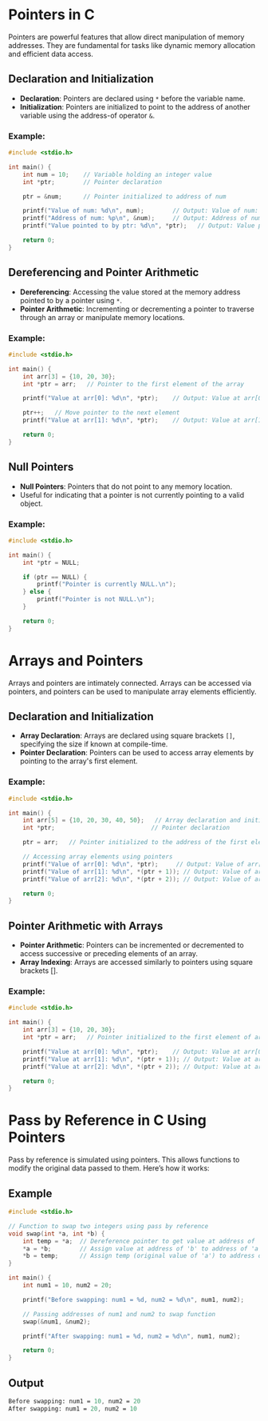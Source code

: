 # Pointers in C

Pointers are powerful features that allow direct manipulation of memory addresses. They are fundamental for tasks like dynamic memory allocation and efficient data access.

## Declaration and Initialization

- **Declaration**: Pointers are declared using `*` before the variable name.
- **Initialization**: Pointers are initialized to point to the address of another variable using the address-of operator `&`.

### Example:

```c
#include <stdio.h>

int main() {
    int num = 10;    // Variable holding an integer value
    int *ptr;        // Pointer declaration

    ptr = &num;      // Pointer initialized to address of num

    printf("Value of num: %d\n", num);        // Output: Value of num: 10
    printf("Address of num: %p\n", &num);     // Output: Address of num: 0x7ffeeeb19a2c (Example address)
    printf("Value pointed to by ptr: %d\n", *ptr);   // Output: Value pointed to by ptr: 10

    return 0;
}
```

## Dereferencing and Pointer Arithmetic

- **Dereferencing**: Accessing the value stored at the memory address pointed to by a pointer using `*`.
- **Pointer Arithmetic**: Incrementing or decrementing a pointer to traverse through an array or manipulate memory locations.

### Example:

```c
#include <stdio.h>

int main() {
    int arr[3] = {10, 20, 30};
    int *ptr = arr;   // Pointer to the first element of the array

    printf("Value at arr[0]: %d\n", *ptr);    // Output: Value at arr[0]: 10

    ptr++;   // Move pointer to the next element
    printf("Value at arr[1]: %d\n", *ptr);    // Output: Value at arr[1]: 20

    return 0;
}
```

## Null Pointers

- **Null Pointers**: Pointers that do not point to any memory location.
- Useful for indicating that a pointer is not currently pointing to a valid object.

### Example:

```c
#include <stdio.h>

int main() {
    int *ptr = NULL;

    if (ptr == NULL) {
        printf("Pointer is currently NULL.\n");
    } else {
        printf("Pointer is not NULL.\n");
    }

    return 0;
}
```

# Arrays and Pointers

Arrays and pointers are intimately connected. Arrays can be accessed via pointers, and pointers can be used to manipulate array elements efficiently.

## Declaration and Initialization

- **Array Declaration**: Arrays are declared using square brackets `[]`, specifying the size if known at compile-time.
- **Pointer Declaration**: Pointers can be used to access array elements by pointing to the array's first element.

### Example:

```c
#include <stdio.h>

int main() {
    int arr[5] = {10, 20, 30, 40, 50};   // Array declaration and initialization
    int *ptr;                           // Pointer declaration

    ptr = arr;   // Pointer initialized to the address of the first element of arr

    // Accessing array elements using pointers
    printf("Value of arr[0]: %d\n", *ptr);     // Output: Value of arr[0]: 10
    printf("Value of arr[1]: %d\n", *(ptr + 1)); // Output: Value of arr[1]: 20
    printf("Value of arr[2]: %d\n", *(ptr + 2)); // Output: Value of arr[2]: 30

    return 0;
}
```

## Pointer Arithmetic with Arrays

- **Pointer Arithmetic**: Pointers can be incremented or decremented to access successive or preceding elements of an array.
- **Array Indexing**: Arrays are accessed similarly to pointers using square brackets [].

### Example:

```c
#include <stdio.h>

int main() {
    int arr[3] = {10, 20, 30};
    int *ptr = arr;   // Pointer initialized to the first element of arr

    printf("Value at arr[0]: %d\n", *ptr);    // Output: Value at arr[0]: 10
    printf("Value at arr[1]: %d\n", *(ptr + 1)); // Output: Value at arr[1]: 20
    printf("Value at arr[2]: %d\n", *(ptr + 2)); // Output: Value at arr[2]: 30

    return 0;
}
```

# Pass by Reference in C Using Pointers

Pass by reference is simulated using pointers. This allows functions to modify the original data passed to them. Here’s how it works:

## Example

```c
#include <stdio.h>

// Function to swap two integers using pass by reference
void swap(int *a, int *b) {
    int temp = *a;  // Dereference pointer to get value at address of 'a'
    *a = *b;        // Assign value at address of 'b' to address of 'a'
    *b = temp;      // Assign temp (original value of 'a') to address of 'b'
}

int main() {
    int num1 = 10, num2 = 20;

    printf("Before swapping: num1 = %d, num2 = %d\n", num1, num2);

    // Passing addresses of num1 and num2 to swap function
    swap(&num1, &num2);

    printf("After swapping: num1 = %d, num2 = %d\n", num1, num2);

    return 0;
}
```
## Output
```mathematica
Before swapping: num1 = 10, num2 = 20
After swapping: num1 = 20, num2 = 10
```

